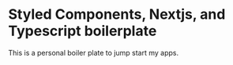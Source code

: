 # Styled Components, Nextjs, and Typescript boilerplate

This is a personal boiler plate to jump start my apps.
